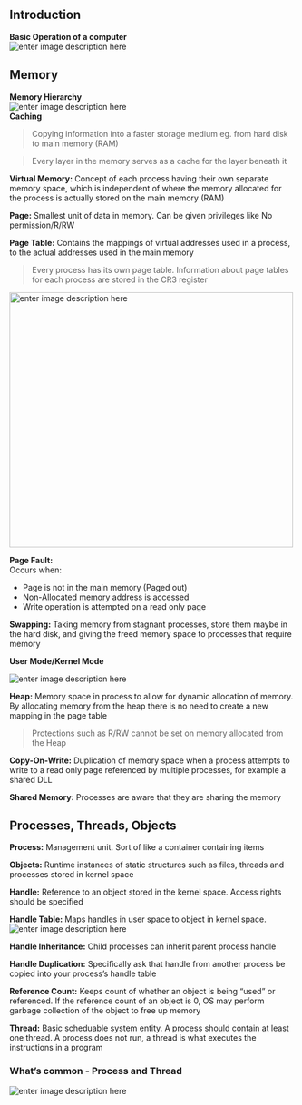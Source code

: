 <h2 id="introduction">Introduction</h2>
<p><strong>Basic Operation of a computer</strong><br>
<img src="https://pxt.azureedge.net/blob/e644eb8aa2a44b1732aca811f598ab695b43420a/static/courses/csintro/algorithms/inputs-process-outputs.png" alt="enter image description here"></p>
<h2 id="memory">Memory</h2>
<p><strong>Memory Hierarchy</strong><br>
<img src="https://images.computerhistory.org/revonline/images/500004956.jpg?w=400" alt="enter image description here"><br>
<strong>Caching</strong></p>
<blockquote>
<p>Copying information into a faster storage medium eg. from hard disk to main memory (RAM)</p>
</blockquote>
<blockquote>
<p>Every layer in the memory serves as a cache for the layer beneath it</p>
</blockquote>
<p><strong>Virtual Memory:</strong> Concept of each process having their own separate memory space, which is independent of where the memory allocated for the process is actually stored on the main memory (RAM)</p>
<p><strong>Page:</strong> Smallest unit of data in memory. Can be given privileges like No permission/R/RW</p>
<p><strong>Page Table:</strong> Contains the mappings of virtual addresses used in a process, to the actual addresses used in the main memory</p>
<blockquote>
<p>Every process has its own page table. Information about page tables for each process are stored in the CR3 register</p>
</blockquote>
<p><img src="https://upload.wikimedia.org/wikipedia/commons/thumb/3/32/Virtual_address_space_and_physical_address_space_relationship.svg/1200px-Virtual_address_space_and_physical_address_space_relationship.svg.png" alt="enter image description here" width="500" height="450"></p>
<p><strong>Page Fault:</strong><br>
Occurs when:</p>
<ul>
<li>Page is not in the main memory (Paged out)</li>
<li>Non-Allocated memory address is accessed</li>
<li>Write operation is attempted on a read only page</li>
</ul>
<p><strong>Swapping:</strong> Taking memory from stagnant processes, store them maybe in the hard disk, and giving the freed memory space to processes that require memory</p>
<p><strong>User Mode/Kernel Mode</strong></p>
<p><img src="https://gabrieletolomei.files.wordpress.com/2013/10/memory_layout.jpg" alt="enter image description here"></p>
<p><strong>Heap:</strong> Memory space in process to allow for dynamic allocation of memory. By allocating memory from the heap there is no need to create a new mapping in the page table</p>
<blockquote>
<p>Protections such as R/RW cannot be set on memory allocated from the Heap</p>
</blockquote>
<p><strong>Copy-On-Write:</strong> Duplication of memory space when a process attempts to write to a read only page referenced by multiple processes, for example a shared DLL</p>
<p><strong>Shared Memory:</strong> Processes are aware that they are sharing the memory</p>
<h2 id="processes-threads-objects">Processes, Threads, Objects</h2>
<p><strong>Process:</strong> Management unit. Sort of like a container containing items</p>
<p><strong>Objects:</strong> Runtime instances of static structures such as files, threads and processes stored in kernel space</p>
<p><strong>Handle:</strong> Reference to an object stored in the kernel space. Access rights should be specified</p>
<p><strong>Handle Table:</strong> Maps handles in user space to object in kernel space.<br>
<img src="https://qph.fs.quoracdn.net/main-qimg-0fca3f679c15b5420dc9b78088aa218a" alt="enter image description here"></p>
<p><strong>Handle Inheritance:</strong> Child processes can inherit parent process handle</p>
<p><strong>Handle Duplication:</strong> Specifically ask that handle from another process be copied into your process’s handle table</p>
<p><strong>Reference Count:</strong> Keeps count of whether an object is being “used” or referenced. If the reference count of an object is 0, OS may perform garbage collection of the object to free up memory</p>
<p><strong>Thread:</strong> Basic scheduable system entity. A process should contain at least one thread. A process does not run, a thread is what executes the instructions in a program</p>
<h3 id="whats-common---process-and-thread">What’s common - Process and Thread</h3>
<p><img src="https://www.cs.uic.edu/~jbell/CourseNotes/OperatingSystems/images/Chapter4/4_01_ThreadDiagram.jpg" alt="enter image description here"></p>

<!--stackedit_data:
eyJoaXN0b3J5IjpbLTI3MzE4Mzg0N119
-->
